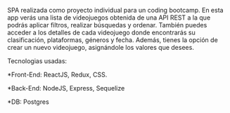 
SPA realizada como proyecto individual para un coding bootcamp. En esta app verás una lista de videojuegos obtenida de una API REST a la que podrás aplicar filtros, realizar búsquedas y ordenar. También puedes acceder a los detalles de cada videojuego donde encontrarás su clasificación, plataformas, géneros y fecha. Además, tienes la opción de crear un nuevo videojuego, asignándole los valores que desees. 

Tecnologias usadas:






*Front-End: ReactJS, Redux, CSS.


*Back-End: NodeJS, Express, Sequelize





*DB: Postgres
